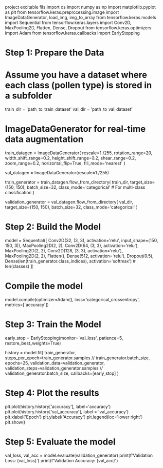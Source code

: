 project excitable fils
import os
import numpy as np
import matplotlib.pyplot as plt
from tensorflow.keras.preprocessing.image import ImageDataGenerator, load_img, img_to_array
from tensorflow.keras.models import Sequential
from tensorflow.keras.layers import Conv2D, MaxPooling2D, Flatten, Dense, Dropout
from tensorflow.keras.optimizers import Adam
from tensorflow.keras.callbacks import EarlyStopping

# Step 1: Prepare the Data
# Assume you have a dataset where each class (pollen type) is stored in a subfolder
train_dir = 'path_to_train_dataset'
val_dir = 'path_to_val_dataset'

# ImageDataGenerator for real-time data augmentation
train_datagen = ImageDataGenerator(
    rescale=1./255,
    rotation_range=20,
    width_shift_range=0.2,
    height_shift_range=0.2,
    shear_range=0.2,
    zoom_range=0.2,
    horizontal_flip=True,
    fill_mode='nearest'
)

val_datagen = ImageDataGenerator(rescale=1./255)

train_generator = train_datagen.flow_from_directory(
    train_dir,
    target_size=(150, 150),
    batch_size=32,
    class_mode='categorical'  # For multi-class classification
)

validation_generator = val_datagen.flow_from_directory(
    val_dir,
    target_size=(150, 150),
    batch_size=32,
    class_mode='categorical'
)

# Step 2: Build the Model
model = Sequential([
    Conv2D(32, (3, 3), activation='relu', input_shape=(150, 150, 3)),
    MaxPooling2D(2, 2),
    Conv2D(64, (3, 3), activation='relu'),
    MaxPooling2D(2, 2),
    Conv2D(128, (3, 3), activation='relu'),
    MaxPooling2D(2, 2),
    Flatten(),
    Dense(512, activation='relu'),
    Dropout(0.5),
    Dense(len(train_generator.class_indices), activation='softmax')  # len(classes)
])

# Compile the model
model.compile(optimizer=Adam(), loss='categorical_crossentropy', metrics=['accuracy'])

# Step 3: Train the Model
early_stop = EarlyStopping(monitor='val_loss', patience=5, restore_best_weights=True)

history = model.fit(
    train_generator,
    steps_per_epoch=train_generator.samples // train_generator.batch_size,
    epochs=25,
    validation_data=validation_generator,
    validation_steps=validation_generator.samples // validation_generator.batch_size,
    callbacks=[early_stop]
)

# Step 4: Plot the results
plt.plot(history.history['accuracy'], label='accuracy')
plt.plot(history.history['val_accuracy'], label = 'val_accuracy')
plt.xlabel('Epoch')
plt.ylabel('Accuracy')
plt.legend(loc='lower right')
plt.show()

# Step 5: Evaluate the model
val_loss, val_acc = model.evaluate(validation_generator)
print(f'Validation Loss: {val_loss}')
print(f'Validation Accuracy: {val_acc}')
